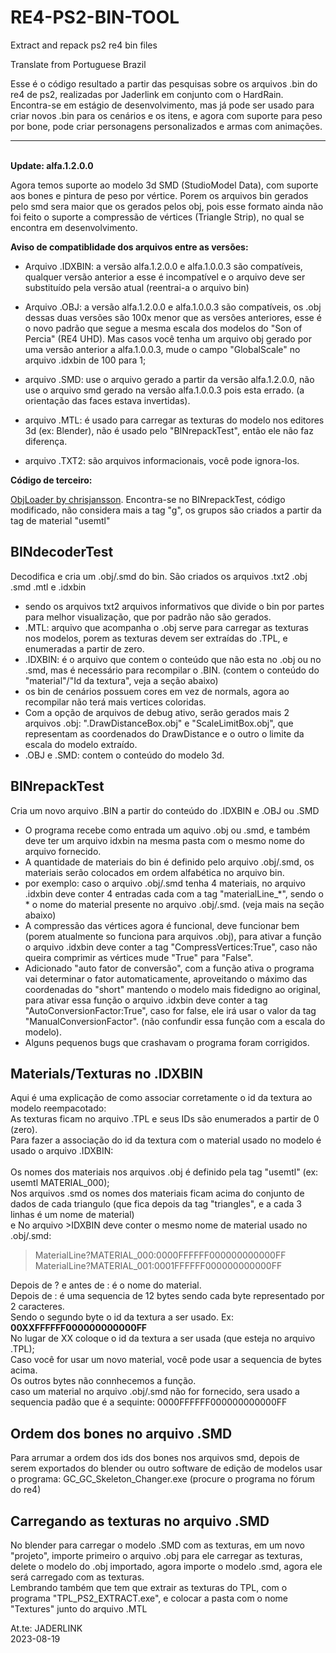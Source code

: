 # RE4-PS2-BIN-TOOL
Extract and repack ps2 re4 bin files

Translate from Portuguese Brazil

Esse é o código resultado a partir das pesquisas sobre os arquivos .bin do re4 de ps2, realizadas por Jaderlink em conjunto com o HardRain.
Encontra-se em estágio de desenvolvimento, mas já pode ser usado para criar novos .bin para os cenários e os itens, e agora com suporte para peso por bone, pode criar personagens personalizados e armas com animações.

----
<br>**Update: alfa.1.2.0.0**

Agora temos suporte ao modelo 3d SMD (StudioModel Data), com suporte aos bones e pintura de peso por vértice. Porem os arquivos bin gerados pelo smd sera maior que os gerados pelos obj, pois esse formato ainda não foi feito o suporte a compressão de vértices (Triangle Strip), no qual se encontra em desenvolvimento.

**Aviso de compatiblidade dos arquivos entre as versões:**

 - Arquivo .IDXBIN: a versão alfa.1.2.0.0 e alfa.1.0.0.3 são compatíveis, qualquer versão anterior a esse é incompatível e o arquivo deve ser substituído pela versão atual (reentrai-a o arquivo bin)

 - Arquivo .OBJ: a versão alfa.1.2.0.0 e alfa.1.0.0.3 são compatíveis, os .obj dessas duas versões são 100x menor que as versões anteriores, esse é o novo padrão que segue a mesma escala dos modelos do "Son of Percia" (RE4 UHD). Mas casos você tenha um arquivo obj gerado por uma versão anterior a alfa.1.0.0.3, mude o campo "GlobalScale" no arquivo .idxbin de 100 para 1; 

- arquivo .SMD: use o arquivo gerado a partir da versão alfa.1.2.0.0, não use o arquivo smd gerado na versão alfa.1.0.0.3 pois esta errado. (a orientação das faces estava invertidas).

- arquivo .MTL: é usado para carregar as texturas do modelo nos editores 3d (ex: Blender), não é usado pelo "BINrepackTest", então ele não faz diferença.

- arquivo .TXT2: são arquivos informacionais, você pode ignora-los.



**Código de terceiro:**

[ObjLoader by chrisjansson](https://github.com/chrisjansson/ObjLoader/).
Encontra-se no BINrepackTest, código modificado, não considera mais a tag "g", os grupos são criados a partir da tag de material "usemtl" 

  ## BINdecoderTest

Decodifica e cria um .obj/.smd do bin.
São criados os arquivos .txt2 .obj .smd .mtl e .idxbin
  - sendo os arquivos txt2 arquivos informativos que divide o bin por partes para melhor visualização, que por padrão não são gerados.
  - .MTL: arquivo que acompanha o .obj serve para carregar as texturas nos modelos, porem as texturas devem ser extraídas do .TPL, e enumeradas a partir de zero.
  - .IDXBIN: é o arquivo que contem o conteúdo que não esta no .obj ou no .smd, mas é necessário para recompilar o .BIN. (contem o conteúdo do "material"/"Id da textura", veja a seção abaixo)
  - os bin de cenários possuem cores em vez de normals, agora ao recompilar não terá mais vertices coloridas.
  - Com a opção de arquivos de debug ativo, serão gerados mais 2 arquivos .obj: ".DrawDistanceBox.obj" e "ScaleLimitBox.obj", que representam as coordenados do DrawDistance e o outro o limite da escala do modelo extraído.
  - .OBJ e .SMD: contem o conteúdo do modelo 3d.

## BINrepackTest

Cria um novo arquivo .BIN a partir do conteúdo do .IDXBIN e .OBJ ou .SMD
  - O programa recebe como entrada um aquivo .obj ou .smd, e também deve ter um arquivo idxbin na mesma pasta com o mesmo nome do arquivo fornecido. 
  - A quantidade de materiais do bin é definido pelo arquivo .obj/.smd, os materiais serão colocados em ordem alfabética no arquivo bin.
  - por exemplo: caso o arquivo .obj/.smd tenha 4 materiais, no arquivo .idxbin deve conter 4 entradas cada com a tag "materialLine_*", sendo o * o nome do material presente no arquivo .obj/.smd. (veja mais na seção abaixo)
  - A compressão das vértices agora é funcional, deve funcionar bem (porem atualmente so funciona para arquivos .obj), para ativar a função o arquivo .idxbin deve conter a tag "CompressVertices:True", caso não queira comprimir as vértices mude "True" para "False".
  - Adicionado "auto fator de conversão", com a função ativa o programa vai determinar o fator automaticamente, aproveitando o máximo das coordenadas do "short" mantendo o modelo mais fidedigno ao original, para ativar essa função o arquivo .idxbin deve conter a tag "AutoConversionFactor:True", caso for false, ele irá usar o valor da tag "ManualConversionFactor". (não confundir essa função com a escala do modelo).
  - Alguns pequenos bugs que crashavam o programa foram corrigidos.

## Materials/Texturas no .IDXBIN

Aqui é uma explicação de como associar corretamente o id da textura ao modelo reempacotado:
<br>As texturas ficam no arquivo .TPL e seus IDs são enumerados a partir de 0 (zero).
<br>Para fazer a associação do id da textura com o material usado no modelo é usado o arquivo .IDXBIN:
<br>
<br> Os nomes dos materiais nos arquivos .obj é definido pela tag "usemtl" (ex: usemtl MATERIAL_000);
<br>Nos arquivos .smd os nomes dos materiais ficam acima do conjunto de dados de cada triangulo (que fica depois da tag "triangles", e a cada 3 linhas é um nome de material)
<br> e No arquivo >IDXBIN deve conter o mesmo nome de material usado no .obj/.smd:


>MaterialLine?MATERIAL_000:0000FFFFFF000000000000FF
<br>MaterialLine?MATERIAL_001:0001FFFFFF000000000000FF

Depois de ? e antes de : é o nome do material.
<br>Depois de : é uma sequencia de 12 bytes sendo cada byte representado por 2 caracteres.
<br>Sendo o segundo byte o id da textura a ser usado. Ex:
<br>**00XXFFFFFF000000000000FF**
<br> No lugar de XX coloque o id da textura a ser usada (que esteja no arquivo .TPL);
<br> Caso você for usar um novo material, você pode usar a sequencia de bytes acima.
<br> Os outros bytes não connhecemos a função.
<br> caso um material no arquivo .obj/.smd não for fornecido, sera usado a sequencia padão que é a sequinte: 0000FFFFFF000000000000FF

## Ordem dos bones no arquivo .SMD

Para arrumar a ordem dos ids dos bones nos arquivos smd, depois de serem exportados do blender ou outro software de edição de modelos usar o programa: GC_GC_Skeleton_Changer.exe (procure o programa no fórum do re4)

## Carregando as texturas no arquivo .SMD

No blender para carregar o modelo .SMD com as texturas, em um novo "projeto", importe primeiro o arquivo .obj para ele carregar as texturas, delete o modelo do .obj importado, agora importe o modelo .smd, agora ele será carregado com as texturas.
<br>Lembrando também que tem que extrair as texturas do TPL, com o programa "TPL_PS2_EXTRACT.exe", e colocar a pasta com o nome "Textures" junto do arquivo .MTL

At.te: JADERLINK
<br>2023-08-19